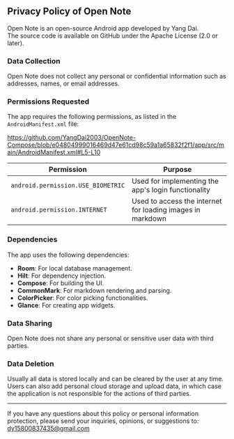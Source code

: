 ## Privacy Policy of Open Note

Open Note is an open-source Android app developed by Yang Dai.  
The source code is available on GitHub under the Apache License (2.0 or later).

### Data Collection

Open Note does not collect any personal or confidential information such as addresses, names, or email addresses.

### Permissions Requested

The app requires the following permissions, as listed in the `AndroidManifest.xml` file:

https://github.com/YangDai2003/OpenNote-Compose/blob/e04804999016469d47e61cd98c59a1a65832f2f1/app/src/main/AndroidManifest.xml#L5-L10

| Permission                         | Purpose                                                    |
|------------------------------------|------------------------------------------------------------|
| `android.permission.USE_BIOMETRIC` | Used for implementing the app's login functionality        |
| `android.permission.INTERNET`      | Used to access the internet for loading images in markdown |

### Dependencies

The app uses the following dependencies:

- **Room**: For local database management.
- **Hilt**: For dependency injection.
- **Compose**: For building the UI.
- **CommonMark**: For markdown rendering and parsing.
- **ColorPicker**: For color picking functionalities.
- **Glance**: For creating app widgets.

### Data Sharing

Open Note does not share any personal or sensitive user data with third parties.

### Data Deletion

Usually all data is stored locally and can be cleared by the user at any time.  
Users can also add personal cloud storage and upload data, in which case the application is not responsible for the actions of third parties.

---

If you have any questions about this policy or personal information protection, please send your inquiries, opinions, or suggestions to: dy15800837435@gmail.com